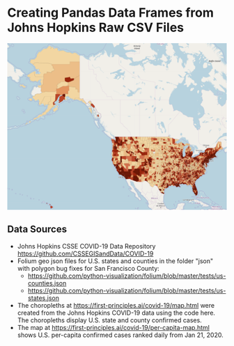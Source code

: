 # Creating Pandas Data Frames from Johns Hopkins Raw CSV Files
![US COVID-19 Cases By County, Per Capita](images/us_map.png)

## Data Sources
* Johns Hopkins CSSE COVID-19 Data Repository https://github.com/CSSEGISandData/COVID-19
* Folium geo json files for U.S. states and counties in the folder "json" with polygon bug fixes for San Francisco County:
  * https://github.com/python-visualization/folium/blob/master/tests/us-counties.json
  * https://github.com/python-visualization/folium/blob/master/tests/us-states.json
* The choropleths at https://first-principles.ai/covid-19/map.html were created from the Johns Hopkins COVID-19 data using the code here. The choropleths display U.S. state and county confirmed cases.
* The map at https://first-principles.ai/covid-19/per-capita-map.html shows U.S. per-capita confirmed cases ranked daily from Jan 21, 2020.

